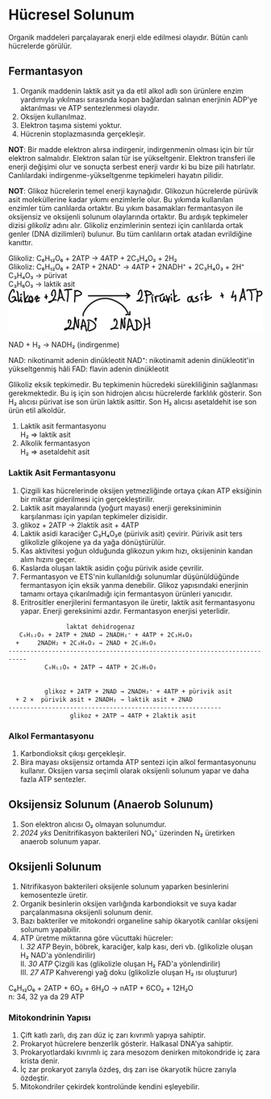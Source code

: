 # Hücresel Solunum
Organik maddeleri parçalayarak enerji elde edilmesi olayıdır. Bütün canlı hücrelerde görülür.

## Fermantasyon
1. Organik maddenin laktik asit ya da etil alkol adlı son ürünlere enzim yardımıyla yıkılması sırasında kopan bağlardan salınan enerjinin ADP'ye aktarılması ve ATP sentezlenmesi olayıdır. 
2. Oksijen kullanılmaz.
3. Elektron taşıma sistemi yoktur.
4. Hücrenin stoplazmasında gerçekleşir.

**NOT**: Bir madde elektron alırsa indirgenir, indirgenmenin olması için bir tür elektron salmalıdır. Elektron salan tür ise yükseltgenir. Elektron transferi ile enerji değişimi olur ve sonuçta serbest enerji vardır ki bu bize pili hatırlatır. Canlılardaki indirgenme-yükseltgenme tepkimeleri hayatın pilidir.

**NOT**: Glikoz hücrelerin temel enerji kaynağıdır. Glikozun hücrelerde pürüvik asit moleküllerine kadar yıkımı enzimlerle olur. Bu yıkımda kullanılan enzimler tüm canlılarda ortaktır. Bu yıkım basamakları fermantasyon ile oksijensiz ve oksijenli solunum olaylarında ortaktır. Bu ardışık tepkimeler dizisi *glikoliz* adını alır. Glikoliz enzimlerinin sentezi için canlılarda ortak genler (DNA dizilimleri) bulunur. Bu tüm canlıların ortak atadan evrildiğine kanıttır.

Glikoliz: C₆H₁₂O₆ + 2ATP → 4ATP + 2C₃H₄O₃ + 2H₂ \
Glikoliz: C₆H₁₂O₆ + 2ATP + 2NAD⁺ → 4ATP + 2NADH⁺ + 2C₃H₄0₃ + 2H⁺ \
C₃H₄O₃ → pürivat\
C₃H₆O₃ → laktik asit\
![glikoliz](img/glikoliz.svg)

NAD + H₂ → NADH₂ (indirgenme)

NAD: nikotinamit adenin dinükleotit
NAD⁺: nikotinamit adenin dinükleotit'in yükseltgenmiş hâli
FAD: flavin adenin dinükleotit

Glikoliz eksik tepkimedir. Bu tepkimenin hücredeki sürekliliğinin sağlanması gerekmektedir. Bu iş için son hidrojen alıcısı hücrelerde farklılık gösterir. Son H₂ alıcısı pürivat ise son ürün laktik asittir. Son H₂ alıcısı asetaldehit ise son ürün etil alkoldür.
1. Laktik asit fermantasyonu\
H₂ ⇒  laktik asit
2. Alkolik fermantasyon\
H₂ ⇒  asetaldehit asit

### Laktik Asit Fermantasyonu
1. Çizgili kas hücrelerinde oksijen yetmezliğinde ortaya çıkan ATP eksiğinin bir miktar giderilmesi için gerçekleştirilir.
2. Laktik asit mayalarında (yoğurt mayası) enerji gereksiniminin karşılanması için yapılan tepkimeler dizisidir. 
3. glikoz + 2ATP → 2laktik asit + 4ATP
4. Laktik asidi karaciğer C₃H₄O₃e (pürivik asit) çevirir. Pürivik asit ters glikolizle glikojene ya da yağa dönüştürülür.
5. Kas aktivitesi yoğun olduğunda glikozun yıkım hızı, oksijeninin kandan alım hızını geçer.
6. Kaslarda oluşan laktik asidin çoğu pürivik aside çevrilir.
7. Fermantasyon ve ETS'nin kullanıldığı solunumlar düşünüldüğünde fermantasyon için eksik yanma denebilir. Glikoz yapısındaki enerjinin tamamı ortaya çıkarılmadığı için fermantasyon ürünleri yanıcıdır.
8. Eritrositler enerjilerini fermantasyon ile üretir, laktik asit fermantasyonu yapar. Enerji gereksinimi azdır. Fermantasyon enerjisi yeterlidir.
```
                laktat dehidrogenaz
   C₆H₁₂O₆ + 2ATP + 2NAD → 2NADH₂⁺ + 4ATP + 2C₃H₄O₃
  +     2NADH₂ + 2C₃H₄O₃ → 2NAD + 2C₃H₆O₃
---------------------------------------------------------------------------
          C₆H₁₂O₆ + 2ATP → 4ATP + 2C₃H₆O₃


          glikoz + 2ATP + 2NAD → 2NADH₂⁺ + 4ATP + pürivik asit
  + 2 ×  pürivik asit + 2NADH₂ → laktik asit + 2NAD
-----------------------------------------------------------
                 glikoz + 2ATP → 4ATP + 2laktik asit
```

### Alkol Fermantasyonu
1. Karbondioksit çıkışı gerçekleşir.
2. Bira mayası oksijensiz ortamda ATP sentezi için alkol fermantasyonunu kullanır. Oksijen varsa seçimli olarak oksijenli solunum yapar ve daha fazla ATP sentezler.


## Oksijensiz Solunum (Anaerob Solunum)
1. Son elektron alıcısı O₂ olmayan solunumdur.
2. *2024 yks* Denitrifikasyon bakterileri NO₃⁻ üzerinden N₂ üretirken anaerob solunum yapar.


## Oksijenli Solunum
1. Nitrifikasyon bakterileri oksijenle solunum yaparken besinlerini kemosentezle üretir.
2. Organik besinlerin oksijen varlığında karbondioksit ve suya kadar parçalanmasına oksijenli solunum denir.
3. Bazı bakteriler ve mitokondri organeline sahip ökaryotik canlılar oksijeni solunum yapabilir.
4. ATP üretme miktarına göre vücuttaki hücreler:\
Ⅰ. *32 ATP* Beyin, böbrek, karaciğer, kalp kası, deri vb. (glikolizle oluşan H₂ NAD'a yönlendirilir)\
Ⅱ. *30 ATP* Çizgili kas (glikolizle oluşan H₂ FAD'a yönlendirilir)\
Ⅲ. *27 ATP* Kahverengi yağ doku (glikolizle oluşan H₂ ısı oluşturur)

C₆H₁₂O₆ + 2ATP + 6O₂ + 6H₂O → nATP + 6CO₂ + 12H₂O\
n: 34, 32 ya da 29 ATP

### Mitokondrinin Yapısı
1. Çift katlı zarlı, dış zarı düz iç zarı kıvrımlı yapıya sahiptir.
2. Prokaryot hücrelere benzerlik gösterir. Halkasal DNA'ya sahiptir.
3. Prokaryotlardaki kıvrımlı iç zara mesozom denirken mitokondride iç zara krista denir.
4. İç zar prokaryot zarıyla özdeş, dış zarı ise ökaryotik hücre zarıyla özdeştir.
5. Mitokondriler çekirdek kontrolünde kendini eşleyebilir.
